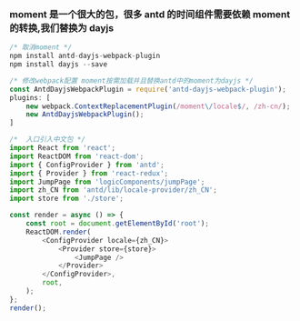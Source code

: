 <!--
 * @Author: 廉恒凯
 * @Date: 2020-01-03 11:44:58
 * @LastEditTime: 2020-04-11 15:41:05
 * @LastEditors: 廉恒凯
 * @Description: moment替换为dayjs
 * @FilePath: \react-delicacies\docs\bable\moment优化.md
 -->

### moment 是一个很大的包，很多 antd 的时间组件需要依赖 moment 的转换,我们替换为 dayjs

```javascript
/* 取消moment */
npm install antd-dayjs-webpack-plugin
npm install dayjs --save

/* 修改webpack配置 moment按需加载并且替换antd中的moment为dayjs */
const AntdDayjsWebpackPlugin = require('antd-dayjs-webpack-plugin');
plugins: [
    new webpack.ContextReplacementPlugin(/moment\/locale$/, /zh-cn/);
    new AntdDayjsWebpackPlugin();
]

/*  入口引入中文包 */
import React from 'react';
import ReactDOM from 'react-dom';
import { ConfigProvider } from 'antd';
import { Provider } from 'react-redux';
import JumpPage from 'logicComponents/jumpPage';
import zh_CN from 'antd/lib/locale-provider/zh_CN';
import store from './store';

const render = async () => {
    const root = document.getElementById('root');
    ReactDOM.render(
        <ConfigProvider locale={zh_CN}>
            <Provider store={store}>
                <JumpPage />
            </Provider>
        </ConfigProvider>,
        root,
    );
};
render();
```
